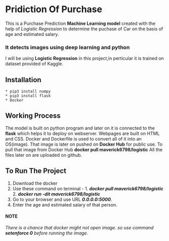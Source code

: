 # Pridiction Of Purchase

This is a Purchase Prediction **Machine Learning model** created with the help of *Logistic Regression* to determine the puchase of Car on the basis of age and estimated salary.

### It detects images using deep learning and python

I will be using **Logistic Regression** in this project,in perticular it is trained on dataset provided of Kaggle.
 
## Installation

	* pip3 install numpy
	* pip3 install flask 
	* Docker

## Working Process

The model is built on python program and later on it is connected to the **flask** which helps it to deploy on webserver.
Webpages are built on HTML and CSS.
Docker and Dockerfile is used to convert all of it into an OS(image).
That image is later on pushed on **Docker Hub** for public use.
To pull that image from Docker Hub
		**docker pull maverick6798/logistic**
All the files later on are uploaded on github.

## To Run The Project

   1. Download the docker 
   2. Use these command on terminal -
   		    1. ***docker pull maverick6798/logistic***
  		    2. ***docker run -dit maverick6798/logistic***
   3. Go to your browser and use URL ***0.0.0.0:5000***.
   4. Enter the age and estimated salary of that person. 

#### NOTE
*There is a chance that docker might not open image. so use command* ***setenforce 0*** *before running the image.*

